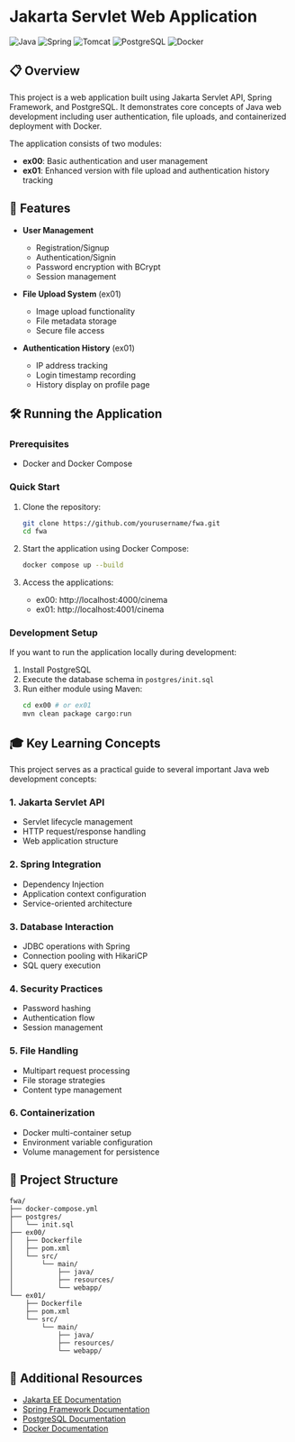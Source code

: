 # Jakarta Servlet Web Application

![Java](https://img.shields.io/badge/Java-22-orange)
![Spring](https://img.shields.io/badge/Spring-6.1.5-green)
![Tomcat](https://img.shields.io/badge/Tomcat-11.0.6-blue)
![PostgreSQL](https://img.shields.io/badge/PostgreSQL-15-blue)
![Docker](https://img.shields.io/badge/Docker-✓-blue)

## 📋 Overview

This project is a web application built using Jakarta Servlet API, Spring Framework, and PostgreSQL. It demonstrates core concepts of Java web development including user authentication, file uploads, and containerized deployment with Docker.

The application consists of two modules:

- **ex00**: Basic authentication and user management
- **ex01**: Enhanced version with file upload and authentication history tracking

## 🚀 Features

- **User Management**

  - Registration/Signup
  - Authentication/Signin
  - Password encryption with BCrypt
  - Session management

- **File Upload System** (ex01)

  - Image upload functionality
  - File metadata storage
  - Secure file access

- **Authentication History** (ex01)
  - IP address tracking
  - Login timestamp recording
  - History display on profile page

## 🛠️ Running the Application

### Prerequisites

- Docker and Docker Compose

### Quick Start

1. Clone the repository:

   ```bash
   git clone https://github.com/yourusername/fwa.git
   cd fwa
   ```

2. Start the application using Docker Compose:

   ```bash
   docker compose up --build
   ```

3. Access the applications:
   - ex00: http://localhost:4000/cinema
   - ex01: http://localhost:4001/cinema

### Development Setup

If you want to run the application locally during development:

1. Install PostgreSQL
2. Execute the database schema in `postgres/init.sql`
3. Run either module using Maven:
   ```bash
   cd ex00 # or ex01
   mvn clean package cargo:run
   ```

## 🎓 Key Learning Concepts

This project serves as a practical guide to several important Java web development concepts:

### 1. Jakarta Servlet API

- Servlet lifecycle management
- HTTP request/response handling
- Web application structure

### 2. Spring Integration

- Dependency Injection
- Application context configuration
- Service-oriented architecture

### 3. Database Interaction

- JDBC operations with Spring
- Connection pooling with HikariCP
- SQL query execution

### 4. Security Practices

- Password hashing
- Authentication flow
- Session management

### 5. File Handling

- Multipart request processing
- File storage strategies
- Content type management

### 6. Containerization

- Docker multi-container setup
- Environment variable configuration
- Volume management for persistence

## 📝 Project Structure

```
fwa/
├── docker-compose.yml
├── postgres/
│   └── init.sql
├── ex00/
│   ├── Dockerfile
│   ├── pom.xml
│   └── src/
│       └── main/
│           ├── java/
│           ├── resources/
│           └── webapp/
└── ex01/
    ├── Dockerfile
    ├── pom.xml
    └── src/
        └── main/
            ├── java/
            ├── resources/
            └── webapp/
```

## 🔗 Additional Resources

- [Jakarta EE Documentation](https://jakarta.ee/specifications/servlet/)
- [Spring Framework Documentation](https://spring.io/projects/spring-framework)
- [PostgreSQL Documentation](https://www.postgresql.org/docs/)
- [Docker Documentation](https://docs.docker.com/)
